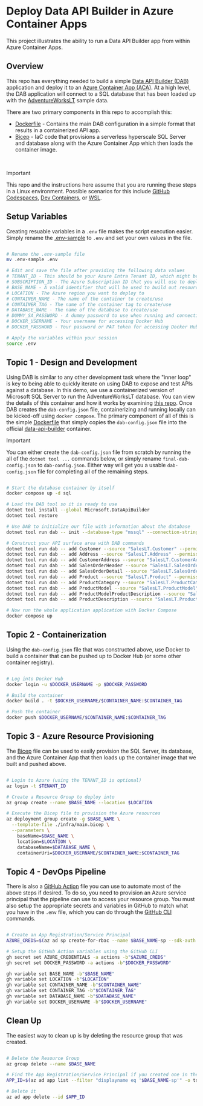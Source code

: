 # Deploy Data API Builder in Azure Container Apps

This project illustrates the ability to run a Data API Builder app from within Azure Container Apps.

## Overview

This repo has everything needed to build a simple [Data API Builder (DAB)](https://learn.microsoft.com/en-us/azure/data-api-builder/overview) application and deploy it to an [Azure Container App (ACA)](https://learn.microsoft.com/en-us/azure/container-apps/overview). At a high level, the DAB application will connect to a SQL database that has been loaded up with the [AdventureWorksLT](https://learn.microsoft.com/en-us/sql/samples/adventureworks-install-configure?view=sql-server-ver16&tabs=ssms#deploy-new-sample-database) sample data.

There are two primary components in this repo to accomplish this:

* [Dockerfile](./dab/Dockerfile) - Contains the main DAB configuration in a simple format that results in a containerized API app.  
* [Bicep](./infra/main.bicep) - IaC code that provisions a serverless hyperscale SQL Server and database along with the Azure Container App which then loads the container image.  
<br/>

> [!IMPORTANT] 
> This repo and the instructions here assume that you are running these steps in a Linux environment. Possible scenarios for this include [GitHub Codespaces](https://github.com/features/codespaces), [Dev Containers](https://code.visualstudio.com/docs/devcontainers/containers), or [WSL](https://learn.microsoft.com/en-us/windows/wsl/about).

## Setup Variables

Creating resuable variables in a `.env` file makes the script execution easier. Simply rename the [.env-sample](./.env-sample) to `.env` and set your own values in the file.

```bash

# Rename the .env-sample file
mv .env-sample .env

# Edit and save the file after providing the following data values
# TENANT_ID - This should be your Azure Entra Tenant ID, which might be required to login to Azure
# SUBSCRIPTION_ID - The Azure Subscription ID that you will use to deploy into
# BASE_NAME - A valid identifier that will be used to build out resource names in Bicep
# LOCATION - The Azure region you want to deploy to
# CONTAINER_NAME - The name of the container to create/use
# CONTAINER_TAG - The name of the container tag to create/use
# DATABASE_NAME - The name of the database to create/use
# DUMMY_SA_PASSWORD - A dummy password to use when running and connecting to a local SQL container instance
# DOCKER_USERNAME - Your username for accessing Docker Hub
# DOCKER_PASSWORD - Your password or PAT token for accessing Docker Hub

# Apply the variables within your session
source .env

```

## Topic 1 - Design and Development

Using DAB is similar to any other development task where the "inner loop" is key to being able to quickly iterate on using DAB to expose and test APIs against a database. In this demo, we use a containerized version of Microsoft SQL Server to run the AdventureWorksLT database. You can view the details of this container and how it works by examining [this repo](https://github.com/cwiederspan/adventureworkslt-mssql-container). Once DAB creates the `dab-config.json` file, containerizing and running locally can be kicked-off using `docker compose`. The primary component of all of this is the simple [Dockerfile](./Dockerfile) that simply copies the `dab-config.json` file into the official [data-api-builder](https://mcr.microsoft.com/en-us/artifact/mar/azure-databases/data-api-builder/tags) container.

> [!IMPORTANT] 
> You can either create the `dab-config.json` file from scratch by running the all of the `dotnet tool ...` commands below, or simply rename `final-dab-config.json` to `dab-config.json`. Either way will get you a usable `dab-config.json` file for completing all of the remaining steps.

```bash

# Start the database container by itself
docker compose up -d sql

# Load the DAB tool so it is ready to use
dotnet tool install --global Microsoft.DataApiBuilder
dotnet tool restore

# Use DAB to initialize our file with information about the database
dotnet tool run dab -- init --database-type "mssql" --connection-string "@env('DATABASE_CONNECTION_STRING')"

# Construct your API surface area with DAB commands
dotnet tool run dab -- add Customer --source "SalesLT.Customer" --permissions "anonymous:*"     # <= Allow writes to this table
dotnet tool run dab -- add Address --source "SalesLT.Address" --permissions "anonymous:read"
dotnet tool run dab -- add CustomerAddress --source "SalesLT.CustomerAddress" --permissions "anonymous:read"
dotnet tool run dab -- add SalesOrderHeader --source "SalesLT.SalesOrderHeader" --permissions "anonymous:read"
dotnet tool run dab -- add SalesOrderDetail --source "SalesLT.SalesOrderDetail" --permissions "anonymous:read"
dotnet tool run dab -- add Product --source "SalesLT.Product" --permissions "anonymous:read"
dotnet tool run dab -- add ProductCategory --source "SalesLT.ProductCategory" --permissions "anonymous:read"
dotnet tool run dab -- add ProductModel --source "SalesLT.ProductModel" --permissions "anonymous:read"
dotnet tool run dab -- add ProductModelProductDescription --source "SalesLT.ProductModelProductDescription" --permissions "anonymous:read"
dotnet tool run dab -- add ProductDescription --source "SalesLT.ProductDescription" --permissions "anonymous:read"

# Now run the whole application application with Docker Compose
docker compose up

```

## Topic 2 - Containerization

Using the `dab-config.json` file that was constructed above, use Docker to build a container that can be pushed up to Docker Hub (or some other container registry). 

```bash

# Log into Docker Hub
docker login -u $DOCKER_USERNAME -p $DOCKER_PASSWORD

# Build the container
docker build . -t $DOCKER_USERNAME/$CONTAINER_NAME:$CONTAINER_TAG

# Push the container
docker push $DOCKER_USERNAME/$CONTAINER_NAME:$CONTAINER_TAG

```

## Topic 3 - Azure Resource Provisioning

The [Bicep](./infra/main.bicep) file can be used to easily provision the SQL Server, its database, and the Azure Container App that then loads up the container image that we built and pushed above.

```bash

# Login to Azure (using the TENANT_ID is optional)
az login -t $TENANT_ID

# Create a Resource Group to deploy into
az group create --name $BASE_NAME --location $LOCATION

# Execute the Bicep file to provision the Azure resources
az deployment group create -g $BASE_NAME \
  --template-file ./infra/main.bicep \
  --parameters \
    baseName=$BASE_NAME \
    location=$LOCATION \
    databaseName=$DATABASE_NAME \
    containerUri=$DOCKER_USERNAME/$CONTAINER_NAME:$CONTAINER_TAG

```

## Topic 4 - DevOps Pipeline

There is also a [GitHub Action](./.github/workflows/pipeline.yaml) file you can use to automate most of the above steps if desired. To do so, you need to provision an Azure service principal that the pipeline can use to access your resource group. You must also setup the appropriate secrets and variables in GitHub to match what you have in the `.env` file, which you can do through the [GitHub CLI](https://cli.github.com/) commands.

```bash

# Create an App Registration/Service Principal
AZURE_CREDS=$(az ad sp create-for-rbac --name $BASE_NAME-sp --sdk-auth --role contributor --scopes /subscriptions/$SUBSCRIPTION_ID/resourceGroups/$BASE_NAME)

# Setup the GitHub Action variables using the GitHub CLI
gh secret set AZURE_CREDENTIALS -a actions -b"$AZURE_CREDS"
gh secret set DOCKER_PASSWORD -a actions -b"$DOCKER_PASSWORD"

gh variable set BASE_NAME -b"$BASE_NAME"
gh variable set LOCATION -b"$LOCATION"
gh variable set CONTAINER_NAME -b"$CONTAINER_NAME"
gh variable set CONTAINER_TAG -b"$CONTAINER_TAG"
gh variable set DATABASE_NAME -b"$DATABASE_NAME"
gh variable set DOCKER_USERNAME -b"$DOCKER_USERNAME"

```

## Clean Up

The easiest way to clean up is by deleting the resource group that was created.

```bash

# Delete the Resource Group
az group delete --name $BASE_NAME

# Find the App Registration/Service Principal if you created one in the Bonus Content section
APP_ID=$(az ad app list --filter "displayname eq '$BASE_NAME-sp'" -o tsv --query "[].{appId:appId}")

# Delete it
az ad app delete --id $APP_ID

```